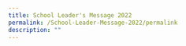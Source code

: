 ```yaml
---
title: School Leader's Message 2022
permalink: /School-Leader-Message-2022/permalink
description: ""
---
```

